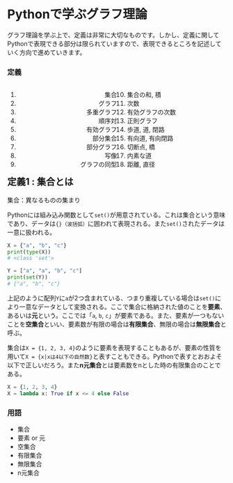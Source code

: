# Pythonで学ぶグラフ理論

グラフ理論を学ぶ上で、定義は非常に大切なものです。しかし、定義に関してPythonで表現できる部分は限られていますので、表現できるところを記述していく方向で進めていきます。

### 定義

<div class="column-left" style="width:50%;text-align: right;float: left;">

1. 集合
2. グラフ
3. 多重グラフ
4. 順序対
5. 有効グラフ
6. 部分集合
7. 部分グラフ
8. 写像
9. グラフの同型

</div>
<div class="column-right" style="width:50%;text-align: left;float: right;">

10. 集合の和, 積
11. 次数
12. 有効グラフの次数
13. 正則グラフ
14. 歩道, 道, 閉路
15. 有向道, 有向閉路
16. 切断点, 橋
17. 内素な道
18. 距離, 直径

</div>

***

## 定義1 : 集合とは

集合：異なるものの集まり  

Pythonには組み込み関数として`set()`が用意されている。これは集合という意味であり、データは`{}（波括弧）`に囲われて表現される。また`set()`されたデータは一意に扱われる。

```python
X = {"a", "b", "c"}
print(type(X))
# <class 'set'>

Y = ["a", "a", "b", "c"]
print(set(Y))
# {"a", "b", "c"}
```

上記のように配列`Y`に`a`が2つ含まれている、つまり重複している場合は`set()`により一意なデータとして変換される。ここで集合に格納された値のことを**要素**、あるいは**元**という。ここでは「`a`, `b`, `c`」が要素である。また、要素が一つもないことを**空集合**といい、要素数が有限の場合は**有限集合**、無限の場合は**無限集合**と呼ぶ。

集合は`X = {1, 2, 3, 4}`のように要素を表現することもあるが、要素の性質を用いて`X = {x|xは4以下の自然数}`と表すこともできる。Pythonで表すとおおよそ以下で正しいだろう。また**n元集合**とは要素数をnとした時の有限集合のことである。
```python
X = {1, 2, 3, 4}
X = lambda x: True if x <= 4 else False
```

### 用語
 - 集合
 - 要素 or 元
 - 空集合
 - 有限集合
 - 無限集合
 - n元集合 